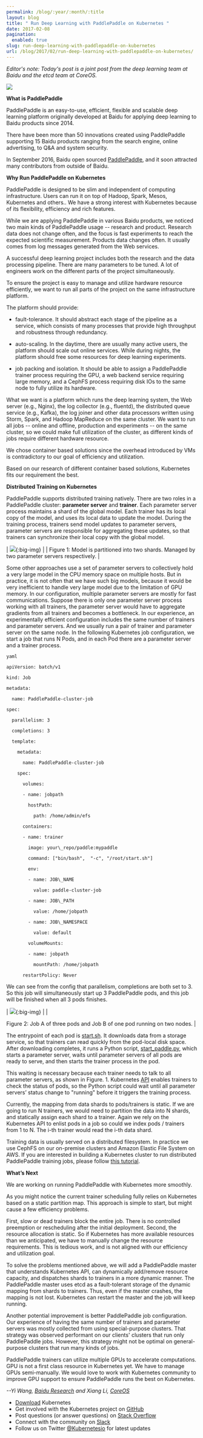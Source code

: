 ```yaml
---
permalink: /blog/:year/:month/:title
layout: blog
title: " Run Deep Learning with PaddlePaddle on Kubernetes "
date: 2017-02-08
pagination:
  enabled: true
slug: run-deep-learning-with-paddlepaddle-on-kubernetes
url: /blog/2017/02/run-deep-learning-with-paddlepaddle-on-kubernetes/
---
```


_Editor's note: Today's post is a joint post from the deep learning team at Baidu and the etcd team at CoreOS._  



**[![](https://3.bp.blogspot.com/-Mwn3FU9hffI/WJk8QBxA6SI/AAAAAAAAA8w/AS5QoMdPTN8bL9jnixlsCXzj1IfYerhRQCLcB/s200/baidu_research_logo_rgb.png)](https://3.bp.blogspot.com/-Mwn3FU9hffI/WJk8QBxA6SI/AAAAAAAAA8w/AS5QoMdPTN8bL9jnixlsCXzj1IfYerhRQCLcB/s1600/baidu_research_logo_rgb.png)**




**What is PaddlePaddle**  

PaddlePaddle is an easy-to-use, efficient, flexible and scalable deep learning platform originally developed at Baidu for applying deep learning to Baidu products since 2014.   

There have been more than 50 innovations created using PaddlePaddle supporting 15 Baidu products ranging from the search engine, online advertising, to Q&A and system security.   

In September 2016, Baidu open sourced [PaddlePaddle](https://github.com/PaddlePaddle/Paddle), and it soon attracted many contributors from outside of Baidu.  

**Why Run PaddlePaddle on Kubernetes**  

PaddlePaddle is designed to be slim and independent of computing infrastructure. Users can run it on top of Hadoop, Spark, Mesos, Kubernetes and others.. We have a strong interest with Kubernetes because of its flexibility, efficiency and rich features.  

While we are applying PaddlePaddle in various Baidu products, we noticed two main kinds of PaddlePaddle usage -- research and product. Research data does not change often, and the focus is fast experiments to reach the expected scientific measurement. Products data changes often. It usually comes from log messages generated from the Web services.  

A successful deep learning project includes both the research and the data processing pipeline. There are many parameters to be tuned. A lot of engineers work on the different parts of the project simultaneously.  

To ensure the project is easy to manage and utilize hardware resource efficiently, we want to run all parts of the project on the same infrastructure platform.  

The platform should provide:  


- fault-tolerance. It should abstract each stage of the pipeline as a service, which consists of many processes that provide high throughput and robustness through redundancy.

- auto-scaling. In the daytime, there are usually many active users, the platform should scale out online services. While during nights, the platform should free some resources for deep learning experiments.

- job packing and isolation. It should be able to assign a PaddlePaddle trainer process requiring the GPU, a web backend service requiring large memory, and a CephFS process requiring disk IOs to the same node to fully utilize its hardware.

What we want is a platform which runs the deep learning system, the Web server (e.g., Nginx), the log collector (e.g., fluentd), the distributed queue service (e.g., Kafka), the log joiner and other data processors written using Storm, Spark, and Hadoop MapReduce on the same cluster. We want to run all jobs -- online and offline, production and experiments -- on the same cluster, so we could make full utilization of the cluster, as different kinds of jobs require different hardware resource.   

We chose container based solutions since the overhead introduced by VMs is contradictory to our goal of efficiency and utilization.   

Based on our research of different container based solutions, Kubernetes fits our requirement the best.  

**Distributed Training on Kubernetes**  

PaddlePaddle supports distributed training natively. There are two roles in a PaddlePaddle cluster: **parameter server** and **trainer**. Each parameter server process maintains a shard of the global model. Each trainer has its local copy of the model, and uses its local data to update the model. During the training process, trainers send model updates to parameter servers, parameter servers are responsible for aggregating these updates, so that trainers can synchronize their local copy with the global model.  



| ![](https://lh5.googleusercontent.com/e7udXH-Vv2SZ7YSo3YLtQEQI6VvWfPJMsYAkdad5ZJJ9mYBJ-Du3soR1pgwD80tD9ZMrUliuQU1UhnposxFsCJaKI4grRlFSTJFS0xi9HQXHsU-5-qkghOn0IRYy6cy-YzuHF6Eq){:big-img} |
| Figure 1: Model is partitioned into two shards. Managed by two parameter servers respectively.  |



Some other approaches use a set of parameter servers to collectively hold a very large model in the CPU memory space on multiple hosts. But in practice, it is not often that we have such big models, because it would be very inefficient to handle very large model due to the limitation of GPU memory. In our configuration, multiple parameter servers are mostly for fast communications. Suppose there is only one parameter server process working with all trainers, the parameter server would have to aggregate gradients from all trainers and becomes a bottleneck. In our experience, an experimentally efficient configuration includes the same number of trainers and parameter servers. And we usually run a pair of trainer and parameter server on the same node. In the following Kubernetes job configuration, we start a job that runs N Pods, and in each Pod there are a parameter server and a trainer process.  



```
yaml

apiVersion: batch/v1

kind: Job

metadata:

  name: PaddlePaddle-cluster-job

spec:

  parallelism: 3

  completions: 3

  template:

    metadata:

      name: PaddlePaddle-cluster-job

    spec:

      volumes:

      - name: jobpath

        hostPath:

          path: /home/admin/efs

      containers:

      - name: trainer

        image: your\_repo/paddle:mypaddle

        command: ["bin/bash",  "-c", "/root/start.sh"]

        env:

        - name: JOB\_NAME

          value: paddle-cluster-job

        - name: JOB\_PATH

          value: /home/jobpath

        - name: JOB\_NAMESPACE

          value: default

        volumeMounts:

        - name: jobpath

          mountPath: /home/jobpath

      restartPolicy: Never
 ```


We can see from the config that parallelism, completions are both set to 3. So this job will simultaneously start up 3 PaddlePaddle pods, and this job will be finished when all 3 pods finishes.  


| [![](https://lh5.googleusercontent.com/cKVFdtLUnX7mtE76xRCAFaylVilAX6E0mBy17XTKOJwJQy6_rqF33v5lgeUjIpfN-2pT00OpD13mByawgOrjHpwGwJ8y99Vgoqridu1GklIkMnKysOE8jIUwvwfSySUgUDGkTkpz)](https://github.com/PaddlePaddle/Paddle/blob/develop/doc/howto/usage/k8s/src/start_paddle.py){:big-img} |
|   

Figure 2: Job A of three pods and Job B of one pod running on two nodes.
 |


The entrypoint of each pod is [start.sh](https://github.com/PaddlePaddle/Paddle/blob/develop/doc/howto/usage/k8s/src/k8s_train/start.sh). It downloads data from a storage service, so that trainers can read quickly from the pod-local disk space. After downloading completes, it runs a Python script, [start\_paddle.py](https://github.com/PaddlePaddle/Paddle/blob/develop/doc/howto/usage/k8s/src/k8s_train/start_paddle.py), which starts a parameter server, waits until parameter servers of all pods are ready to serve, and then starts the trainer process in the pod.  

This waiting is necessary because each trainer needs to talk to all parameter servers, as shown in Figure. 1. Kubernetes [API](http://kubernetes.io/docs/api-reference/v1/operations/#_list_or_watch_objects_of_kind_pod) enables trainers to check the status of pods, so the Python script could wait until all parameter servers’ status change to "running" before it triggers the training process.  

Currently, the mapping from data shards to pods/trainers is static. If we are going to run N trainers, we would need to partition the data into N shards, and statically assign each shard to a trainer. Again we rely on the Kubernetes API to enlist pods in a job so could we index pods / trainers from 1 to N. The i-th trainer would read the i-th data shard.  

Training data is usually served on a distributed filesystem. In practice we use CephFS on our on-premise clusters and Amazon Elastic File System on AWS. If you are interested in building a Kubernetes cluster to run distributed PaddlePaddle training jobs, please follow [this tutorial](https://github.com/PaddlePaddle/Paddle/blob/develop/doc/howto/usage/k8s/k8s_aws_en.md).  

**What’s Next**  

We are working on running PaddlePaddle with Kubernetes more smoothly.  

As you might notice the current trainer scheduling fully relies on Kubernetes based on a static partition map. This approach is simple to start, but might cause a few efficiency problems.  

First, slow or dead trainers block the entire job. There is no controlled preemption or rescheduling after the initial deployment. Second, the resource allocation is static. So if Kubernetes has more available resources than we anticipated, we have to manually change the resource requirements. This is tedious work, and is not aligned with our efficiency and utilization goal.  

To solve the problems mentioned above, we will add a PaddlePaddle master that understands Kubernetes API, can dynamically add/remove resource capacity, and dispatches shards to trainers in a more dynamic manner. The PaddlePaddle master uses etcd as a fault-tolerant storage of the dynamic mapping from shards to trainers. Thus, even if the master crashes, the mapping is not lost. Kubernetes can restart the master and the job will keep running.   

Another potential improvement is better PaddlePaddle job configuration. Our experience of having the same number of trainers and parameter servers was mostly collected from using special-purpose clusters. That strategy was observed performant on our clients' clusters that run only PaddlePaddle jobs. However, this strategy might not be optimal on general-purpose clusters that run many kinds of jobs.  

PaddlePaddle trainers can utilize multiple GPUs to accelerate computations. GPU is not a first class resource in Kubernetes yet. We have to manage GPUs semi-manually. We would love to work with Kubernetes community to improve GPU support to ensure PaddlePaddle runs the best on Kubernetes.   

_--Yi Wang, [Baidu Research](http://research.baidu.com/) and Xiang Li, [CoreOS](https://coreos.com/)_   



- [Download](http://get.k8s.io/) Kubernetes
- Get involved with the Kubernetes project on [GitHub](https://github.com/kubernetes/kubernetes)
- Post questions (or answer questions) on [Stack Overflow](http://stackoverflow.com/questions/tagged/kubernetes)
- Connect with the community on [Slack](http://slack.k8s.io/)
- Follow us on Twitter [@Kubernetesio](https://twitter.com/kubernetesio) for latest updates
